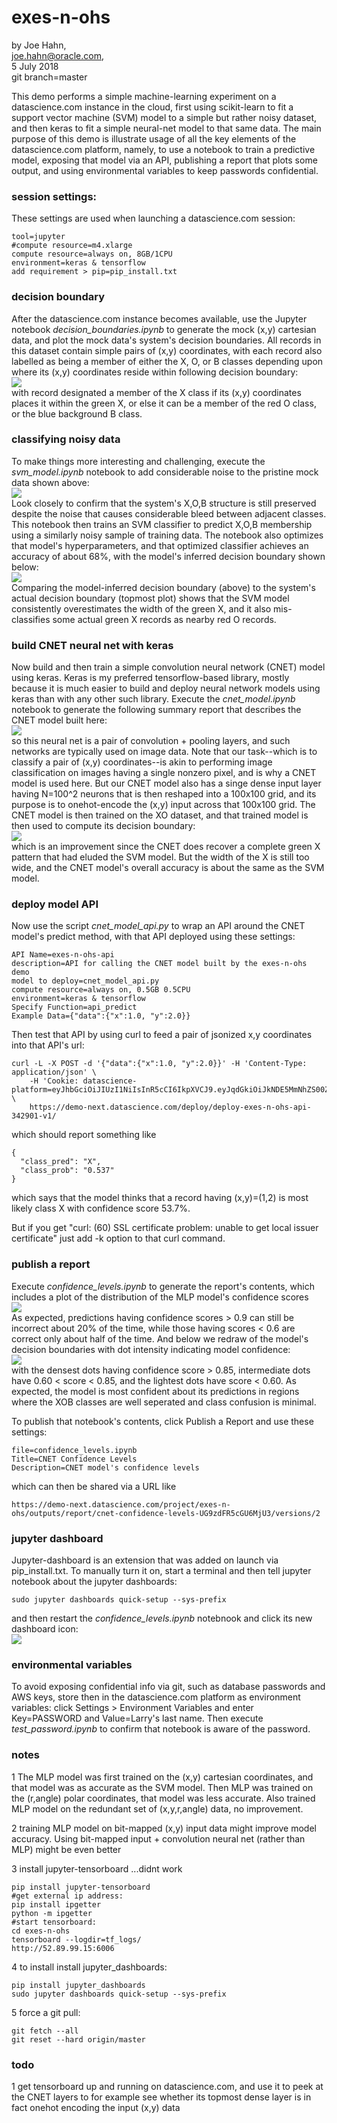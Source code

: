 # exes-n-ohs

by Joe Hahn,<br />
joe.hahn@oracle.com,<br />
5 July 2018<br />
git branch=master

This demo performs a simple machine-learning experiment on a datascience.com instance 
in the cloud, first using scikit-learn to fit a support vector machine (SVM) model
to a simple but rather noisy dataset, and then keras to fit a simple neural-net model
to that same data. The main purpose of this demo is illustrate usage of all the
key elements of the datascience.com platform, namely, to use a notebook to train a predictive
model, exposing that model via an API, publishing a report that plots some output, and
using environmental variables to keep passwords confidential.

### session settings:

These settings are used when launching a datascience.com session:

    tool=jupyter
    #compute resource=m4.xlarge
    compute resource=always on, 8GB/1CPU
    environment=keras & tensorflow
    add requirement > pip=pip_install.txt


### decision boundary

After the datascience.com instance becomes available, use the Jupyter notebook _decision_boundaries.ipynb_
to generate the mock (x,y) cartesian data, and plot the mock data's system's decision boundaries.
All records in this dataset contain simple pairs of (x,y) coordinates, with each record
also labelled as being a member of either the X, O, or B classes depending
upon where its (x,y) coordinates reside within following decision boundary:<br />
![](figs/decision_boundary.png)<br />
with record designated a member of the X class if its (x,y) coordinates
places it within the green X, or else it can be a member of the
red O class, or the blue background B class. 

### classifying noisy data

To make things more interesting and challenging, execute the _svm_model.ipynb_ notebook
to add considerable noise to the pristine mock data shown above:<br />
![](figs/training_data.png)<br />
Look closely to confirm
that the system's X,O,B structure is still preserved despite the noise that
causes considerable bleed between adjacent classes. 
This notebook then trains an SVM classifier to predict
X,O,B membership using a similarly noisy sample of training data. The notebook
also optimizes that model's hyperparameters, and that optimized classifier achieves
an accuracy of about 68%, with the model's inferred decision boundary shown below:<br />
![](figs/svm_decision_boundary.png)<br />
Comparing the model-inferred decision boundary (above) to the system's actual decision
boundary (topmost plot) shows that the SVM model consistently overestimates the width
of the green X, and it also mis-classifies some actual green X records as nearby red O records.

### build CNET neural net with keras

Now build and then train a simple convolution neural network (CNET) model using
keras. Keras is my preferred tensorflow-based library, mostly because it is much
easier to build and deploy neural network models using keras than with any
other such library. Execute the _cnet_model.ipynb_ notebook to generate
the following summary report that describes the CNET model built here:<br />
![](figs/cnet_summary.png)<br />
so this neural net is a pair of convolution + pooling layers,
and such networks are typically used on image data. Note that our task--which is
to classify a pair of (x,y) coordinates--is akin to performing image classification
on images having a single nonzero pixel, and is why a CNET model is used here.
But our CNET model also has a singe dense input layer having N=100^2 neurons that
is then reshaped into a 100x100 grid, and its purpose is to onehot-encode
the (x,y) input across that 100x100 grid. 
The CNET model is then trained on the XO dataset,
and that trained model is then used to compute its decision boundary:<br />
![](figs/cnet_decision_boundary.png)<br />
which is an improvement since the CNET does recover a complete green X pattern
that had eluded the SVM model. But the width of the X is still too wide, and the CNET
model's overall accuracy is about the same as the SVM model.


### deploy model API

Now use the script _cnet_model_api.py_ to wrap an API around the CNET model's predict method,
with that API deployed using these settings:

    API Name=exes-n-ohs-api
    description=API for calling the CNET model built by the exes-n-ohs demo
    model to deploy=cnet_model_api.py
    compute resource=always on, 0.5GB 0.5CPU
    environment=keras & tensorflow
    Specify Function=api_predict
    Example Data={"data":{"x":1.0, "y":2.0}}

Then test that API by using curl to feed a pair of jsonized x,y coordinates into that API's url:

    curl -L -X POST -d '{"data":{"x":1.0, "y":2.0}}' -H 'Content-Type: application/json' \
        -H 'Cookie: datascience-platform=eyJhbGciOiJIUzI1NiIsInR5cCI6IkpXVCJ9.eyJqdGkiOiJkNDE5MmNhZS00ZGMxLTQ0MjUtOWIwNy0wMmZjNGE5YzQxODEiLCJzZXJ2aWNlTmFtZSI6ImRlcGxveS1leGVzLW4tb2hzLWFwaS0zNDI5MDEtdjEiLCJpYXQiOjE1MzMxNDU5MzZ9.CODpoPRdWzYa3hlv1osArKrYsv3AB4gTuwOX_S2WGpY' \
        https://demo-next.datascience.com/deploy/deploy-exes-n-ohs-api-342901-v1/

which should report something like

    {
      "class_pred": "X", 
      "class_prob": "0.537"
    }

which says that the model thinks that a record having (x,y)=(1,2) is most likely class X
with confidence score 53.7%.

But if you get "curl: (60) SSL certificate problem: unable to get local issuer certificate"
just add -k option to that curl command.


### publish a report

Execute _confidence_levels.ipynb_ to generate the report's contents, which includes a plot of the distribution of
the MLP model's confidence scores<br />
![](figs/cnet_confidence_scores.png)<br />
As expected,  predictions having confidence scores > 0.9 can still be incorrect about 20% of the time,
while those having scores < 0.6 are correct only about half of the time.
And below we redraw of the model's decision boundaries with dot intensity indicating model confidence:<br />
![](figs/cnet_confidence_boundary.png)<br />
with the densest dots having confidence score > 0.85, intermediate dots have 0.60 < score < 0.85,
and the lightest dots have score < 0.60. As expected, the model is most confident about its
predictions in regions where the XOB classes are well seperated and class confusion is minimal.

To publish that notebook's contents, click Publish a Report and use these settings:

    file=confidence_levels.ipynb
    Title=CNET Confidence Levels
    Description=CNET model's confidence levels
    
which can then be shared via a URL like

    https://demo-next.datascience.com/project/exes-n-ohs/outputs/report/cnet-confidence-levels-UG9zdFR5cGU6MjU3/versions/2


### jupyter dashboard

Jupyter-dashboard is an extension that was added on launch via pip_install.txt. To manually
turn it on, start a terminal and then tell jupyter notebook about the jupyter dashboards:

    sudo jupyter dashboards quick-setup --sys-prefix

and then restart the _confidence_levels.ipynb_ notebnook
and click its new dashboard icon:<br />
![](figs/dashboard.png)<br />


### environmental variables

To avoid exposing confidential info via git, such as database passwords and AWS keys,
store then in the datascience.com platform as environment variables:
click Settings > Environment Variables and enter Key=PASSWORD and Value=Larry's last name.
Then execute _test_password.ipynb_ to confirm that notebook is aware of the password.


### notes

1 The MLP model was first trained on the (x,y) cartesian coordinates, and that model
was as accurate as the SVM model. Then MLP was trained on the (r,angle) polar
coordinates, that model was less accurate. Also trained MLP model on  the redundant set of
(x,y,r,angle) data, no improvement.

2 training MLP model on bit-mapped (x,y) input data might improve model accuracy. 
Using bit-mapped input + convolution neural net (rather than MLP) might be even better

3 install jupyter-tensorboard ...didnt work

    pip install jupyter-tensorboard
    #get external ip address:
    pip install ipgetter
    python -m ipgetter 
    #start tensorboard:
    cd exes-n-ohs
    tensorboard --logdir=tf_logs/
    http://52.89.99.15:6006

4 to install install jupyter_dashboards:

    pip install jupyter_dashboards
    sudo jupyter dashboards quick-setup --sys-prefix

5 force a git pull:

    git fetch --all
    git reset --hard origin/master


### todo

1 get tensorboard up and running on datascience.com, and use it to peek at the CNET
layers to for example see whether its topmost dense layer is in fact onehot encoding
the input (x,y) data

